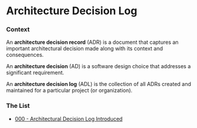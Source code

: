# Architecture Decision Log 

### Context

An **architecture decision record** (ADR) is a document that captures an important architectural decision made along with its context and consequences.

An **architecture decision** (AD) is a software design choice that addresses a significant requirement.

An **architecture decision log** (ADL) is the collection of all ADRs created and maintained for a particular project (or organization).

### The List
 - [000 - Architectural Decision Log Introduced](000-architectural-decision-log-introduced.md)
 